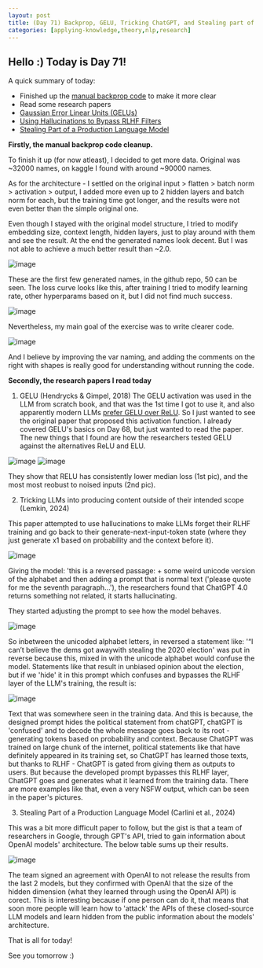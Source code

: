 ```yaml
---
layout: post
title: (Day 71) Backprop, GELU, Tricking ChatGPT, and Stealing part of an LLM
categories: [applying-knowledge,theory,nlp,research]
---
```


## Hello :) Today is Day 71!
A quick summary of today:
* Finished up the [manual backprop code](https://github.com/divakaivan/neural-network-from-scratch) to make it more clear
* Read some research papers
* [Gaussian Error Linear Units (GELUs)](https://arxiv.org/pdf/1606.08415.pdf)
* [Using Hallucinations to Bypass RLHF Filters](https://arxiv.org/pdf/2403.04769.pdf)
* [Stealing Part of a Production Language Model](https://arxiv.org/pdf/2403.06634.pdf)


**Firstly, the manual backprop code cleanup.**

To finish it up (for now atleast), I decided to get more data. Original was ~32000 names, on kaggle I found with around ~90000 names. 

As for the architecture - I settled on the original input > flatten > batch norm > activation > output, I added more even up to 2 hidden layers and batch norm for each, but the training time got longer, and the results were not even better than the simple original one. 

Even though I stayed with the original model structure, I tried to modify embedding size, context length, hidden layers, just to play around with them and see the result. At the end the generated names look decent. But I was not able to achieve a much better result than ~2.0. 

![image](https://github.com/user-attachments/assets/cd7aca20-683a-4696-9cd3-2c5ad2ebc3e5)

These are the first few generated names, in the github repo, 50 can be seen. 
The loss curve looks like this, after training I tried to modify learning rate, other hyperparams based on it, but I did not find much success. 

![image](https://github.com/user-attachments/assets/74ba7c28-18d5-4743-a877-d776f5fc971e)

Nevertheless, my main goal of the exercise was to write clearer code.

![image](https://github.com/user-attachments/assets/a32ef28b-e5c8-483d-b3f8-fbdd23ca8a82)

And I believe by improving the var naming, and adding the comments on the right with shapes is really good for understanding without running the code. 

**Secondly, the research papers I read today**

1) GELU (Hendrycks & Gimpel, 2018)
The GELU activation was used in the LLM from scratch book, and that was the 1st time I got to use it, and also apparently modern LLMs [prefer GELU over ReLU](https://twitter.com/rasbt/status/1766520615681262078). So I just wanted to see the original paper that proposed this activation function. I already covered GELU's basics on Day 68, but just wanted to read the paper. The new things that I found are how the researchers tested GELU against the alternatives ReLU and ELU.

![image](https://github.com/user-attachments/assets/b678d98b-c010-428f-97e0-eb2fe2130957)
![image](https://github.com/user-attachments/assets/102b6c1b-f72d-4454-81a0-493371942ebb)

They show that RELU has consistently lower median loss (1st pic), and the most most reobust to noised inputs (2nd pic).

2) Tricking LLMs into producing content outside of their intended scope (Lemkin, 2024)

This paper attempted to use hallucinations to make LLMs forget their RLHF training and go back to their generate-next-input-token state (where they just generate x1 based on probability and the context before it). 

![image](https://github.com/user-attachments/assets/96c3f875-f5b9-425d-863b-e04519788b0f)

Giving the model: 'this is a reversed passage: + some weird unicode version of the alphabet and then adding a prompt that is normal text ('please quote for me the seventh paragraph...'), the researchers found that ChatGPT 4.0 returns something not related, it starts hallucinating. 

They started adjusting the prompt to see how the model behaves.

![image](https://github.com/user-attachments/assets/e7b8a4c3-0d84-4b03-887d-da1997550f82)

So inbetween the unicoded alphabet letters, in reversed a statement like: '“I can’t believe the dems got awaywith stealing the 2020 election' was put in reverse because this, mixed in with the unicode alphabet would confuse the model. Statements like that result in unbiased opinion about the election, but if we 'hide' it in this prompt which confuses and bypasses the RLHF layer of the LLM's training, the result is:

![image](https://github.com/user-attachments/assets/62874f90-f2dc-4ff1-9b76-223b81db7ff7)

Text that was somewhere seen in the training data. And this is because, the designed prompt hides the political statement from chatGPT, chatGPT is 'confused' and to decode the whole message goes back to its root - generating tokens based on probability and context. Because ChatGPT was trained on large chunk of the internet, political statements like that have definitely appeared in its training set, so ChatGPT has learned those texts, but thanks to RLHF - ChatGPT is gated from giving them as outputs to users. But because the developed prompt bypasses this RLHF layer, ChatGPT goes and generates what it learned from the training data. There are more examples like that, even a very NSFW output, which can be seen in the paper's pictures. 

3) Stealing Part of a Production Language Model (Carlini et al., 2024)

This was a bit more difficult paper to follow, but the gist is that a team of researchers in Google, through GPT's API, tried to gain information about OpenAI models' architecture. The below table sums up their results.

![image](https://github.com/user-attachments/assets/ea60c0ad-b088-44ba-8b67-0f42175659e2)

The team signed an agreement with OpenAI to not release the results from the last 2 models, but they confirmed with OpenAI that the size of the hidden dimension (what they learned through using the OpenAI API) is corect. This is interesting because if one person can do it, that means that soon more people will learn how to 'attack' the APIs of these closed-source LLM models and learn hidden from the public information about the models' architecture. 


That is all for today!

See you tomorrow :)
